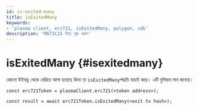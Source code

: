 ```yaml
---
id: is-exited-many
title: isExitedMany
keywords:
- 'plasma client, erc721, isExitedMany, polygon, sdk'
description: 'MATICJS দিয়ে শুরু করুন'
---
```


# isExitedMany {#isexitedmany}

কোনো উইথড্র থেকে বেরিয়ে আসা হয়েছে কিনা তা `isExitedMany`পদ্ধতি যাচাই করে। এটি বুলিয়ান মান জানায়।

```
const erc721Token = plasmaClient.erc721(<token address>);

const result = await erc721Token.isExitedMany(<exit tx hash>);

```
